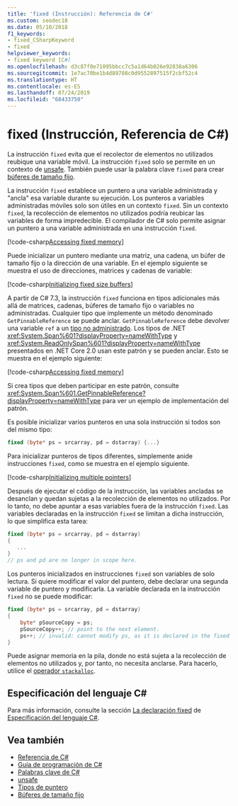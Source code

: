 ```yaml
---
title: 'fixed (Instrucción): Referencia de C#'
ms.custom: seodec18
ms.date: 05/10/2018
f1_keywords:
- fixed_CSharpKeyword
- fixed
helpviewer_keywords:
- fixed keyword [C#]
ms.openlocfilehash: d3c87f0e71095bbcc7c5a1d64b026e92838a6306
ms.sourcegitcommit: 1e7ac70be1b4d89708c0d9552897515f2cbf52c4
ms.translationtype: HT
ms.contentlocale: es-ES
ms.lasthandoff: 07/24/2019
ms.locfileid: "68433750"
---
```

# <a name="fixed-statement-c-reference"></a>fixed (Instrucción, Referencia de C#)

La instrucción `fixed` evita que el recolector de elementos no utilizados reubique una variable móvil. La instrucción `fixed` solo se permite en un contexto de [unsafe](unsafe.md). También puede usar la palabra clave `fixed` para crear [búferes de tamaño fijo](../../programming-guide/unsafe-code-pointers/fixed-size-buffers.md).

La instrucción `fixed` establece un puntero a una variable administrada y "ancla" esa variable durante su ejecución. Los punteros a variables administradas móviles solo son útiles en un contexto `fixed`. Sin un contexto `fixed`, la recolección de elementos no utilizados podría reubicar las variables de forma impredecible. El compilador de C# solo permite asignar un puntero a una variable administrada en una instrucción `fixed`.

[!code-csharp[Accessing fixed memory](../../../../samples/snippets/csharp/keywords/FixedKeywordExamples.cs#1)]

Puede inicializar un puntero mediante una matriz, una cadena, un búfer de tamaño fijo o la dirección de una variable. En el ejemplo siguiente se muestra el uso de direcciones, matrices y cadenas de variable:

[!code-csharp[Initializing fixed size buffers](../../../../samples/snippets/csharp/keywords/FixedKeywordExamples.cs#2)]

A partir de C# 7.3, la instrucción `fixed` funciona en tipos adicionales más allá de matrices, cadenas, búferes de tamaño fijo o variables no administradas. Cualquier tipo que implemente un método denominado `GetPinnableReference` se puede anclar. `GetPinnableReference` debe devolver una variable `ref` a un [tipo no administrado](../builtin-types/unmanaged-types.md). Los tipos de .NET <xref:System.Span%601?displayProperty=nameWithType> y <xref:System.ReadOnlySpan%601?displayProperty=nameWithType> presentados en .NET Core 2.0 usan este patrón y se pueden anclar. Esto se muestra en el ejemplo siguiente:

[!code-csharp[Accessing fixed memory](../../../../samples/snippets/csharp/keywords/FixedKeywordExamples.cs#FixedSpan)]

Si crea tipos que deben participar en este patrón, consulte <xref:System.Span%601.GetPinnableReference?displayProperty=nameWithType> para ver un ejemplo de implementación del patrón.

Es posible inicializar varios punteros en una sola instrucción si todos son del mismo tipo:

```csharp
fixed (byte* ps = srcarray, pd = dstarray) {...}
```

Para inicializar punteros de tipos diferentes, simplemente anide instrucciones `fixed`, como se muestra en el ejemplo siguiente.

[!code-csharp[Initializing multiple pointers](../../../../samples/snippets/csharp/keywords/FixedKeywordExamples.cs#3)]

Después de ejecutar el código de la instrucción, las variables ancladas se desanclan y quedan sujetas a la recolección de elementos no utilizados. Por lo tanto, no debe apuntar a esas variables fuera de la instrucción `fixed`. Las variables declaradas en la instrucción `fixed` se limitan a dicha instrucción, lo que simplifica esta tarea:

```csharp
fixed (byte* ps = srcarray, pd = dstarray)
{
   ...
}
// ps and pd are no longer in scope here.
```

Los punteros inicializados en instrucciones `fixed` son variables de solo lectura. Si quiere modificar el valor del puntero, debe declarar una segunda variable de puntero y modificarla. La variable declarada en la instrucción `fixed` no se puede modificar:

```csharp
fixed (byte* ps = srcarray, pd = dstarray)
{
    byte* pSourceCopy = ps;
    pSourceCopy++; // point to the next element.
    ps++; // invalid: cannot modify ps, as it is declared in the fixed statement.
}
```

Puede asignar memoria en la pila, donde no está sujeta a la recolección de elementos no utilizados y, por tanto, no necesita anclarse. Para hacerlo, utilice el [operador `stackalloc`](../operators/stackalloc.md).

## <a name="c-language-specification"></a>Especificación del lenguaje C#

Para más información, consulte la sección [La declaración fixed](~/_csharplang/spec/unsafe-code.md#the-fixed-statement) de [Especificación del lenguaje C#](~/_csharplang/spec/introduction.md).

## <a name="see-also"></a>Vea también

- [Referencia de C#](../index.md)
- [Guía de programación de C#](../../programming-guide/index.md)
- [Palabras clave de C#](index.md)
- [unsafe](unsafe.md)
- [Tipos de puntero](../../programming-guide/unsafe-code-pointers/pointer-types.md)
- [Búferes de tamaño fijo](../../programming-guide/unsafe-code-pointers/fixed-size-buffers.md)

